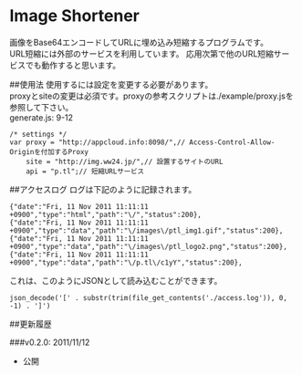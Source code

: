Image Shortener
===

画像をBase64エンコードしてURLに埋め込み短縮するプログラムです。  
URL短縮には外部のサービスを利用しています。
応用次第で他のURL短縮サービスでも動作すると思います。

##使用法
使用するには設定を変更する必要があります。  
proxyとsiteの変更は必須です。proxyの参考スクリプトは./example/proxy.jsを参照して下さい。  
generate.js: 9-12

	/* settings */
	var	proxy = "http://appcloud.info:8098/",// Access-Control-Allow-Originを付加するProxy
		site = "http://img.ww24.jp/",// 設置するサイトのURL
		api = "p.tl";// 短縮URLサービス

##アクセスログ
ログは下記のように記録されます。

	{"date":"Fri, 11 Nov 2011 11:11:11 +0900","type":"html","path":"\/","status":200},
	{"date":"Fri, 11 Nov 2011 11:11:11 +0900","type":"data","path":"\/images\/ptl_img1.gif","status":200},
	{"date":"Fri, 11 Nov 2011 11:11:11 +0900","type":"data","path":"\/images\/ptl_logo2.png","status":200},
	{"date":"Fri, 11 Nov 2011 11:11:11 +0900","type":"data","path":"\/p.tl\/c1yY","status":200},

これは、このようにJSONとして読み込むことができます。

	json_decode('[' . substr(trim(file_get_contents('./access.log')), 0, -1) . ']')

##更新履歴

###v0.2.0: 2011/11/12
- 公開